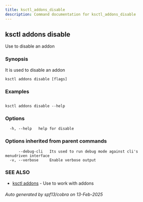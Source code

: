 ```yaml
---
title: ksctl_addons_disable
description: Command documentation for ksctl_addons_disable
---
```


## ksctl addons disable

Use to disable an addon

### Synopsis

It is used to disable an addon

```
ksctl addons disable [flags]
```

### Examples

```

ksctl addons disable --help

```

### Options

```
  -h, --help   help for disable
```

### Options inherited from parent commands

```
      --debug-cli   Its used to run debug mode against cli's menudriven interface
  -v, --verbose     Enable verbose output
```

### SEE ALSO

* [ksctl addons](ksctl_addons.md)	 - Use to work with addons

###### Auto generated by spf13/cobra on 13-Feb-2025
